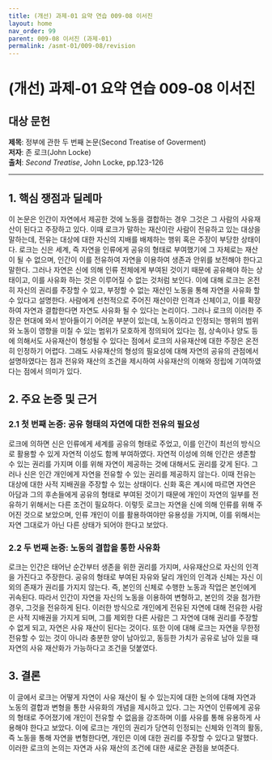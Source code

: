 ```yaml
---
title: (개선) 과제-01 요약 연습 009-08 이서진
layout: home
nav_order: 99
parent: 009-08 이서진 (과제-01)
permalink: /asmt-01/009-08/revision
---
```


# (개선) 과제-01 요약 연습 009-08 이서진 


## 대상 문헌
**제목**: 정부에 관한 두 번째 논문(Second Treatise of Goverment)  
**저자**: 존 로크(John Locke)  
**출처**: _Second Treatise_, John Locke, pp.123-126

---

## 1. 핵심 쟁점과 딜레마  
이 논문은 인간이 자연에서 제공한 것에 노동을 결합하는 경우 그것은 그 사람의 사유재산이 된다고 주장하고 있다.  이때 로크가 말하는 재산이란 사람이 전유하고 있는 대상을 말하는데, 전유는 대상에 대한 자신의 지배를 배제하는 행위 혹은 주장이 부당한 상태이다. 로크는 신은 세계, 즉 자연을 인류에게 공유의 형태로 부여했기에 그 자체로는 재산이 될 수 없으며, 인간이 이를 전유하여 자연을 이용하여 생존과 안위를 보전해야 한다고 말한다. 그러나 자연은 신에 의해 인류 전체에게 부여된 것이기 때문에 공유해야 하는 상태이고, 이를 사유화 하는 것은 이루어질 수 없는 것처럼 보인다. 이에 대해 로크는 온전히 자신의 권리를 주장할 수 있고, 부정할 수 없는 재산인 노동을 통해 자연을 사유화 할 수 있다고 설명한다. 사람에게 선천적으로 주어진 재산이란 인격과 신체이고, 이를 확장하여 자연과 결합한다면 자연도 사유화 될 수 있다는 논리이다. 그러나 로크의 이러한 주장은 현대에 와서 받아들이기 어려운 부분이 있는데, 노동이라고 인정되는 행위의 범위와 노동이 영향을 미칠 수 있는 범위가 모호하게 정의되어 있다는 점, 상속이나 양도 등에 의해서도 사유재산이 형성될 수 있다는 점에서 로크의 사유재산에 대한 주장은 온전히 인정하기 어렵다. 그래도 사유재산의 형성의 필요성에 대해 자연의 공유의 관점에서 설명하였다는 점과 전유와 재산의 조건을 제시하여 사유재산의 이해와 정립에 기여하였다는 점에서 의미가 있다.

## 2. 주요 논증 및 근거  

### 2.1 첫 번째 논증: 공유 형태의 자연에 대한 전유의 필요성
로크에 의하면 신은 인류에게 세계를 공유의 형태로 주었고, 이를 인간이 최선의 방식으로 활용할 수 있게 자연적 이성도 함께 부여하였다. 자연적 이성에 의해 인간은 생존할 수 있는 권리를 가지며 이를 위해 자연이 제공하는 것에 대해서도 권리를 갖게 된다. 그러나 신은 인간 개인에게 자연을 전유할 수 있는 권리를 제공하지 않는다. 이때 전유는 대상에 대한 사적 지배권을 주장할 수 있는 상태이다. 신화 혹은 계시에 따르면 자연은 아담과 그의 후손들에게 공유의 형태로 부여된 것이기 때문에 개인이 자연의 일부를 전유하기 위해서는 다른 조건이 필요하다. 이렇듯 로크는 자연을 신에 의해 인류를 위해 주어진 것으로 보았으며, 인류 개인이 이를 활용하여야만 유용성을 가지며, 이를 위해서는 자연 그대로가 아닌 다른 상태가 되어야 한다고 보았다.

### 2.2 두 번째 논증: 노동의 결합을 통한 사유화
로크는 인간은 태어난 순간부터 생존을 위한 권리를 가지며, 사유재산으로 자신의 인격을 가진다고 주장한다. 공유의 형태로 부여된 자유와 달리 개인의 인격과 신체는 자신 이외의 존재가 권리를 가지지 않는다. 즉, 본인의 신체로 수행한 노동과 작업은 본인에게 귀속된다. 따라서 인간이 자연을 자신의 노동을 이용하여 변형하고, 본인의 것을 첨가한 경우, 그것을 전유하게 된다. 이러한 방식으로 개인에게 전유된 자연에 대해 전유한 사람은 사적 지배권을 가지게 되며, 그를 제외한 다른 사람은 그 자연에 대해 권리를 주장할 수 없게 되고, 자연은 사유 재산이 된다는 것이다. 또한 이에 대해 로크는 자연을 무한정 전유할 수 있는 것이 아니라 충분한 양이 남아있고, 동등한 가치가 공유로 남아 있을 때 자연의 사유 재산화가 가능하다고 조건을 덧붙였다. 


## 3. 결론  
이 글에서 로크는 어떻게 자연이 사유 재산이 될 수 있는지에 대한 논의에 대해 자연과 노동의 결합과 변형을 통한 사유화의 개념을 제시하고 있다. 그는 자연이 인류에게 공유의 형태로 주어졌기에 개인이 전유할 수 없음을 강조하며 이를 사유를 통해 유용하게 사용해야 한다고 보았다. 이에 로크는 개인의 권리가 당연히 인정되는 신체와 인격의 활동, 즉 노동을 통해 자연을 변형한다면, 개인은 이에 대한 권리를 주장할 수 있다고 말했다. 이러한 로크의 논의는 자연과 사유 재산의 조건에 대한 새로운 관점을 보여준다.
